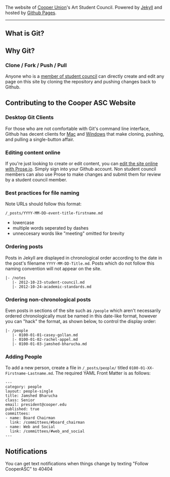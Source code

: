 The website of [Cooper Union](http://cooper.edu)'s Art Student Council. Powered by [Jekyll](http://jekyllrb.com) and hosted by [Github Pages](http://pages.github.com).

---

## What is Git?

## Why Git?

### Clone / Fork / Push / Pull

Anyone who is a [member of student council](https://github.com/CooperASC?tab=members) can directly create and edit any page on this site by cloning the repository and pushing changes back to Github.

## Contributing to the Cooper ASC Website

### Desktop Git Clients

For those who are not comfortable with Git's command line interface, Github has decent clients for [Mac](http://mac.github.com) and [Windows](http://windows.github.com) that make cloning, pushing, and pulling a single-button affair.

### Editing content online

If you're just looking to create or edit content, you can [edit the site online with Prose.io](http://prose.io/#CooperASC/cooperasc.github.com). Simply sign into your Github account. Non student council members can also use Prose to make changes and submit them for review by a student council member.

### Best practices for file naming

Note URLs should follow this format:

    /_posts/YYYY-MM-DD-event-title-firstname.md
    
- lowercase
- multiple words seperated by dashes
- unneccesary words like "meeting" omitted for brevity

### Ordering posts

Posts in Jekyll are displayed in chronological order according to the date in the post's filename `YYYY-MM-DD-Title.md`. Posts which do not follow this naming convention will not appear on the site. 

    |- /notes
       |- 2012-10-23-student-council.md
       |- 2012-10-24-academic-standards.md
       
### Ordering non-chronological posts

Even posts in sections of the site such as `/people` which aren't necessarily ordered chronologically must be named in this date-like format, however you can "hack" the format, as shown below, to control the display order:

    |- /people
       |- 0100-01-01-casey-gollan.md
       |- 0100-01-02-rachel-appel.md
       |- 0100-01-03-jamshed-bharucha.md

### Adding People

To add a new person, create a file in `/_posts/people/` titled `0100-01-XX-Firstname-Lastname.md`. The required YAML Front Matter is as follows:

    ---
    category: people
    layout: people-single
    title: Jamshed Bharucha
    class: Senior
    email: president@cooper.edu
    published: true
    committees:
    - name: Board Chairman
      link: /committees/#board_chairman
    - name: Web and Social
      link: /committees/#web_and_social
    ---

## Notifications

You can get text notifications when things change by texting "Follow CooperASC" to 40404